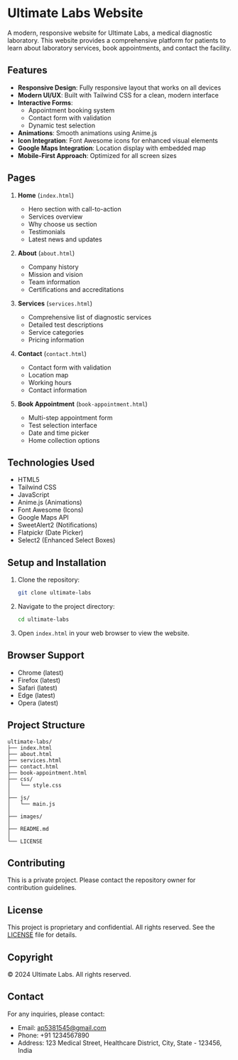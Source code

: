 # Ultimate Labs Website

A modern, responsive website for Ultimate Labs, a medical diagnostic laboratory. This website provides a comprehensive platform for patients to learn about laboratory services, book appointments, and contact the facility.

## Features

- **Responsive Design**: Fully responsive layout that works on all devices
- **Modern UI/UX**: Built with Tailwind CSS for a clean, modern interface
- **Interactive Forms**: 
  - Appointment booking system
  - Contact form with validation
  - Dynamic test selection
- **Animations**: Smooth animations using Anime.js
- **Icon Integration**: Font Awesome icons for enhanced visual elements
- **Google Maps Integration**: Location display with embedded map
- **Mobile-First Approach**: Optimized for all screen sizes

## Pages

1. **Home** (`index.html`)
   - Hero section with call-to-action
   - Services overview
   - Why choose us section
   - Testimonials
   - Latest news and updates

2. **About** (`about.html`)
   - Company history
   - Mission and vision
   - Team information
   - Certifications and accreditations

3. **Services** (`services.html`)
   - Comprehensive list of diagnostic services
   - Detailed test descriptions
   - Service categories
   - Pricing information

4. **Contact** (`contact.html`)
   - Contact form with validation
   - Location map
   - Working hours
   - Contact information

5. **Book Appointment** (`book-appointment.html`)
   - Multi-step appointment form
   - Test selection interface
   - Date and time picker
   - Home collection options

## Technologies Used

- HTML5
- Tailwind CSS
- JavaScript
- Anime.js (Animations)
- Font Awesome (Icons)
- Google Maps API
- SweetAlert2 (Notifications)
- Flatpickr (Date Picker)
- Select2 (Enhanced Select Boxes)

## Setup and Installation

1. Clone the repository:
   ```bash
   git clone ultimate-labs
   ```

2. Navigate to the project directory:
   ```bash
   cd ultimate-labs
   ```

3. Open `index.html` in your web browser to view the website.

## Browser Support

- Chrome (latest)
- Firefox (latest)
- Safari (latest)
- Edge (latest)
- Opera (latest)

## Project Structure

```
ultimate-labs/
├── index.html
├── about.html
├── services.html
├── contact.html
├── book-appointment.html
├── css/
│   └── style.css
│
├── js/
│   └── main.js
│
├── images/
│
├── README.md
│
└── LICENSE
```

## Contributing

This is a private project. Please contact the repository owner for contribution guidelines.

## License

This project is proprietary and confidential. All rights reserved. See the [LICENSE](LICENSE) file for details.

## Copyright

© 2024 Ultimate Labs. All rights reserved.

## Contact

For any inquiries, please contact:
- Email: ap5381545@gmail.com
- Phone: +91 1234567890
- Address: 123 Medical Street, Healthcare District, City, State - 123456, India 